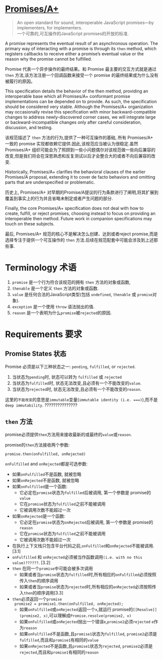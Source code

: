 # [Promises/A+](https://promisesaplus.com/)
> An open standard for sound, interoperable JavaScript promises—by implementers, for implementers.  
> 一个可靠的,可互操作的JavaScript promises的开放的标准.

A promise represents the eventual result of an asynchronous operation. The primary way of interacting with a promise is through its `then` method, which registers callbacks to receive either a promise’s eventual value or the reason why the promise cannot be fulfilled.

Promise 代表一个异步操作的最终结果。和 Promise 最主要的交互方式就是通过 `then` 方法,该方法注册一个回调函数来接受一个 promise 的最终结果或为什么没有被履行的原因。

This specification details the behavior of the then method, providing an interoperable base which all Promises/A+ conformant promise implementations can be depended on to provide. As such, the specification should be considered very stable. Although the Promises/A+ organization may occasionally revise this specification with minor backward-compatible changes to address newly-discovered corner cases, we will integrate large or backward-incompatible changes only after careful consideration, discussion, and testing.

该规范描述了 `then` 方法的行为,提供了一种可互操作的基础, 所有 Promises/A+ 一致的 promise 实现都依赖它提供.因此,该规范应当被认为很稳定.虽然 Promises/A+ 组织可能会为了照顾到一些小问题偶尔对该规范做一些向后兼容的改变,但是我们将会在深思熟虑和反复测试以后才会整合大的或者不向后兼容的改变.

Historically, Promises/A+ clarifies the behavioral clauses of the earlier Promises/A proposal, extending it to cover de facto behaviors and omitting parts that are underspecified or problematic.

历史上, Promises/A+ 对早期的Promise/A提议的行为条款进行了阐明,将其扩展到覆盖到事实上的行为并且省略未制定或者产生问题的部分.

Finally, the core Promises/A+ specification does not deal with how to create, fulfill, or reject promises, choosing instead to focus on providing an interoperable then method. Future work in companion specifications may touch on these subjects.

最后, Promises/A+ 规范的核心不是解决怎么创建、达到或者reject promise,而是选择专注于提供一个可互操作的 `then` 方法.后续在规范配套中可能会涉及到上述那些事.

# Terminology 术语

1. `promise` 是一个行为符合该规范的拥有 `then` 方法的对象或函数,
2. `thenable` 是一个定义 `then` 方法的对象或函数.
3. `value` 是任何合法的JavaScript类型(包括 `undefined`, `thenable` 或 `promise`对象).
4. `exception` 是一个使用 `throw` 语法抛出的值.
5. `reason` 是一个表明为什么`promise`被`rejected`的原因.

# Requirements 要求
## Promise States 状态
Promise 必须是以下三种状态之一: `pending`, `fulfilled`, or `rejected`.

1. 当状态为`pending`时, 状态可以转为 `fulfilled` 或 `rejected`
2. 当状态为`fulfilled`时, 状态无法改变,且必须有一个不能改变的`value`.
3. 当状态为`rejected`时, 状态无法改变,且必须有一个不能改变的`reason`.

这里的`不能改变`的意思是`immutable`变量(`immutable identity (i.e. ===)`),而不是 `deep immutability`. ???????????????


## `then` 方法
promise必须提供`then`方法用来接收最新的或最终的`value`或`reason`.

promise的`then`方法接收两个参数:

`promise.then(onFulfilled, onRejected)`

`onFulfilled` and `onRejected`都是可选参数:

* 如果`onFulfilled`不是函数, 就被忽略
* 如果`onRejected`不是函数, 就被忽略
* 如果`onFulfilled`是一个函数:
  * 它必定在`promise`状态为`fulfilled`后被调用, 第一个参数是 promise的`value`
  * 它在`promise`状态为`fulfilled`之前不能被调用
  * 它被调用次数不能超过一次
* 如果`onRejected`是一个函数:
  * 它必定在`promise`状态为`onRejected`后被调用, 第一个参数是 promise的`reason`
  * 它在`promise`状态为`fulfilled`之前不能被调用
  * 它被调用次数不能超过一次
* 在执行上下文栈只包含平台代码之前,`onFulfilled`和`onRejected`不能被调用.[3.1]
* `onFulfilled` 和 `onRejected`必须被当作函数调用`(i.e. with no this value)??????`. [3.2]
* `then` 在同一个`promise`中可能会被多次调用
  * 如果或者当`promise`状态为`fulfilled`时,所有相应的`onFulfilled`必须按照传入`then`的顺序调用
  * 如果或者当`promise`状态为`rejected`时,所有相应的`onRejected`必须按照传入`then`的顺序调用[3.3]
* `then`必须返回一个`promise`  
` promise2 = promise1.then(onFulfilled, onRejected);`
  * 如果`onFulfilled`或`onRejected`返回一个`x`,就运行 promise的`[[Resolve]](promise2, x)`,可以理解成`Promise.resolve(promise2, x)`
  * 如果`onFulfilled`或`onRejected`抛出一个错误`e`,`promise2`必须`rejected` `e`作为`reason`
  * 如果`onFulfilled`不是函数,且`promise1`状态为`fulfilled`, `promise2`必须是`fulfilled`,而且和`promise1`有相同的`value`
  * 如果`onRejected`不是函数,且`promise1`状态为`rejected`, `promise2`必须是`rejected`,而且和`promise1`有相同的`reason`